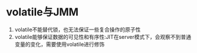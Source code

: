 # volatile与JMM

1. volatile不能替代锁，也无法保证一些复合操作的原子性
2. volatile能够保证数据的可见性和有序性:JIT在server模式下，会观察不到普通变量的变化，需要使用volatile进行修饰